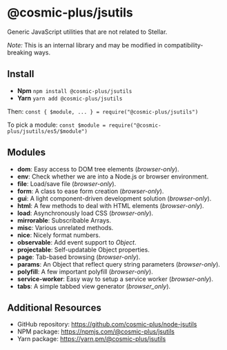 # @cosmic-plus/jsutils

Generic JavaScript utilities that are not related to Stellar.

_Note:_ This is an internal library and may be modified in
compatibility-breaking ways.

## Install

- **Npm** `npm install @cosmic-plus/jsutils`
- **Yarn** `yarn add @cosmic-plus/jsutils`

Then: `const { $module, ... } = require("@cosmic-plus/jsutils")`

To pick a module: `const $module = require("@cosmic-plus/jsutils/es5/$module")`

## Modules

- **dom**: Easy access to DOM tree elements (_browser-only_).
- **env**: Check whether we are into a Node.js or browser environment.
- **file**: Load/save file (_browser-only_).
- **form**: A class to ease form creation (_browser-only_).
- **gui**: A light component-driven development solution (_browser-only_).
- **html**: A few methods to deal with HTML elements (_browser-only_).
- **load**: Asynchronously load CSS (_browser-only_).
- **mirrorable**: Subscribable Arrays.
- **misc**: Various unrelated methods.
- **nice**: Nicely format numbers.
- **observable**: Add event support to _Object_.
- **projectable**: Self-updatable Object properties.
- **page**: Tab-based browsing (_browser-only_).
- **params**: An Object that reflect query string parameters (_browser-only_).
- **polyfill**: A few important polyfill (_browser-only_).
- **service-worker**: Easy way to setup a service worker (_browser-only_).
- **tabs**: A simple tabbed view generator (_browser_only_).

## Additional Resources

- GitHub repository: https://github.com/cosmic-plus/node-jsutils
- NPM package: https://npmjs.com/@cosmic-plus/jsutils
- Yarn package: https://yarn.pm/@cosmic-plus/jsutils
